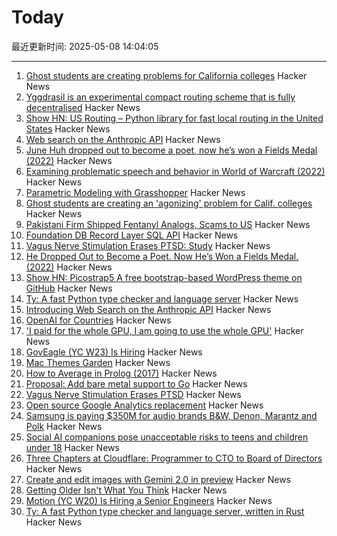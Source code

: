 # Today

最近更新时间: 2025-05-08 14:04:05

--- 
1. [Ghost students are creating problems for California colleges](https://www.sfgate.com/bayarea/article/ghost-students-creating-problem-calif-colleges-20311708.php) Hacker News
2. [Yggdrasil is an experimental compact routing scheme that is fully decentralised](https://yggdrasil-network.github.io/about.html) Hacker News
3. [Show HN: US Routing – Python library for fast local routing in the United States](https://github.com/ivanbelenky/us-routing) Hacker News
4. [Web search on the Anthropic API](https://www.anthropic.com/news/web-search-api) Hacker News
5. [June Huh dropped out to become a poet, now he’s won a Fields Medal (2022)](https://www.quantamagazine.org/june-huh-high-school-dropout-wins-the-fields-medal-20220705/) Hacker News
6. [Examining problematic speech and behavior in World of Warcraft (2022)](https://tcjournal.org/vol8/jackson/) Hacker News
7. [Parametric Modeling with Grasshopper](https://baharmon.github.io/basics) Hacker News
8. [Ghost students are creating an 'agonizing' problem for Calif. colleges](https://www.sfgate.com/bayarea/article/ghost-students-creating-problem-calif-colleges-20311708.php) Hacker News
9. [Pakistani Firm Shipped Fentanyl Analogs, Scams to US](https://krebsonsecurity.com/2025/05/pakistani-firm-shipped-fentanyl-analogs-scams-to-us/) Hacker News
10. [Foundation DB Record Layer SQL API](https://foundationdb.github.io/fdb-record-layer/SQL_Reference.html) Hacker News
11. [Vagus Nerve Stimulation Erases PTSD: Study](https://neurosciencenews.com/vagus-nerve-stimulation-ptsd-28818/) Hacker News
12. [He Dropped Out to Become a Poet. Now He’s Won a Fields Medal. (2022)](https://www.quantamagazine.org/june-huh-high-school-dropout-wins-the-fields-medal-20220705/) Hacker News
13. [Show HN: Picostrap5 A free bootstrap-based WordPress theme on GitHub](https://github.com/livecanvas-team/picostrap5) Hacker News
14. [Ty: A fast Python type checker and language server](https://github.com/astral-sh/ty) Hacker News
15. [Introducing Web Search on the Anthropic API](https://www.anthropic.com/news/web-search-api) Hacker News
16. [OpenAI for Countries](https://openai.com/global-affairs/openai-for-countries/) Hacker News
17. ['I paid for the whole GPU, I am going to use the whole GPU'](https://modal.com/blog/gpu-utilization-guide) Hacker News
18. [GovEagle (YC W23) Is Hiring](https://www.ycombinator.com/companies/goveagle/jobs/ogNRCkd-platform-engineering-contractor-short-term) Hacker News
19. [Mac Themes Garden](https://damien.zone/introducing-mac-themes-garden/) Hacker News
20. [How to Average in Prolog (2017)](https://storytotell.org/how-to-average-in-prolog) Hacker News
21. [Proposal: Add bare metal support to Go](https://github.com/golang/go/issues/73608) Hacker News
22. [Vagus Nerve Stimulation Erases PTSD](https://neurosciencenews.com/vagus-nerve-stimulation-ptsd-28818/) Hacker News
23. [Open source Google Analytics replacement](https://github.com/rybbit-io/rybbit) Hacker News
24. [Samsung is paying $350M for audio brands B&W, Denon, Marantz and Polk](https://www.engadget.com/audio/samsung-is-paying-350-million-for-audio-brands-bowers--wilkins-denon-marantz-and-polk-131514754.html) Hacker News
25. [Social AI companions pose unacceptable risks to teens and children under 18](https://www.commonsensemedia.org/ai-ratings/social-ai-companions) Hacker News
26. [Three Chapters at Cloudflare: Programmer to CTO to Board of Directors](https://blog.cloudflare.com/en-us/three-chapters-at-cloudflare-programmer-to-cto-to-board-of-directors/) Hacker News
27. [Create and edit images with Gemini 2.0 in preview](https://developers.googleblog.com/en/generate-images-gemini-2-0-flash-preview/) Hacker News
28. [Getting Older Isn't What You Think](https://www.katycowan.co.uk/blog/getting-old) Hacker News
29. [Motion (YC W20) Is Hiring a Senior Engineers](https://jobs.ashbyhq.com/motion/4f5f6a29-3af0-4d79-99a4-988ff7c5ba05?utm_source=hn) Hacker News
30. [Ty: A fast Python type checker and language server, written in Rust](https://github.com/astral-sh/ty) Hacker News
